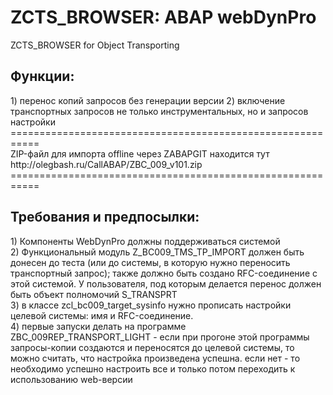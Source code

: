 # ZCTS_BROWSER: ABAP webDynPro
ZCTS_BROWSER for Object Transporting
<h2>Функции: </h2>
1) перенос копий запросов без генерации версии
2) включение транспортных запросов не только инструментальных, но и запросов настройки <BR>
=========================================================== <BR>
ZIP-файл для импорта offline через ZABAPGIT находится тут <BR>
http://olegbash.ru/CallABAP/ZBC_009_v101.zip <BR>
=========================================================== <BR>
<h2>Требования и предпосылки: </h2>
1) Компоненты WebDynPro должны поддерживаться системой <BR>
2) Функциональный модуль Z_BC009_TMS_TP_IMPORT должен быть донесен до теста (или до системы, в которую нужно переносить транспортный запрос); также должно быть создано RFC-соединение с этой системой. У пользователя, под которым делается перенос должен быть объект полномочий  S_TRANSPRT <BR>
3) в классе zcl_bc009_target_sysinfo нужно прописать настройки целевой системы: имя и RFC-соединение. <BR>
4) первые запуски делать на программе ZBC_009REP_TRANSPORT_LIGHT - если при прогоне этой программы запросы-копии создаются и переносятся до целевой системы, то можно считать, что настройка произведена успешна. если нет - то необходимо успешно настроить все и только потом переходить к использованию web-версии <BR>
